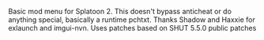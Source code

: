 Basic mod menu for Splatoon 2. This doesn't bypass anticheat or do anything special, basically a runtime pchtxt. Thanks Shadow and Haxxie for exlaunch and imgui-nvn. Uses patches based on SHUT 5.5.0 public patches
